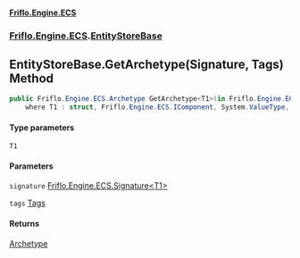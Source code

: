 #### [Friflo.Engine.ECS](index.md 'index')
### [Friflo.Engine.ECS](Friflo.Engine.ECS.md 'Friflo.Engine.ECS').[EntityStoreBase](EntityStoreBase.md 'Friflo.Engine.ECS.EntityStoreBase')

## EntityStoreBase.GetArchetype<T1>(Signature<T1>, Tags) Method

```csharp
public Friflo.Engine.ECS.Archetype GetArchetype<T1>(in Friflo.Engine.ECS.Signature<T1> signature, in Friflo.Engine.ECS.Tags tags=default(Friflo.Engine.ECS.Tags))
    where T1 : struct, Friflo.Engine.ECS.IComponent, System.ValueType, System.ValueType;
```
#### Type parameters

<a name='Friflo.Engine.ECS.EntityStoreBase.GetArchetype_T1_(Friflo.Engine.ECS.Signature_T1_,Friflo.Engine.ECS.Tags).T1'></a>

`T1`
#### Parameters

<a name='Friflo.Engine.ECS.EntityStoreBase.GetArchetype_T1_(Friflo.Engine.ECS.Signature_T1_,Friflo.Engine.ECS.Tags).signature'></a>

`signature` [Friflo.Engine.ECS.Signature&lt;](Signature_T1_.md 'Friflo.Engine.ECS.Signature<T1>')[T1](EntityStoreBase.GetArchetype_T1_(Signature_T1_,Tags).md#Friflo.Engine.ECS.EntityStoreBase.GetArchetype_T1_(Friflo.Engine.ECS.Signature_T1_,Friflo.Engine.ECS.Tags).T1 'Friflo.Engine.ECS.EntityStoreBase.GetArchetype<T1>(Friflo.Engine.ECS.Signature<T1>, Friflo.Engine.ECS.Tags).T1')[&gt;](Signature_T1_.md 'Friflo.Engine.ECS.Signature<T1>')

<a name='Friflo.Engine.ECS.EntityStoreBase.GetArchetype_T1_(Friflo.Engine.ECS.Signature_T1_,Friflo.Engine.ECS.Tags).tags'></a>

`tags` [Tags](Tags.md 'Friflo.Engine.ECS.Tags')

#### Returns
[Archetype](Archetype.md 'Friflo.Engine.ECS.Archetype')